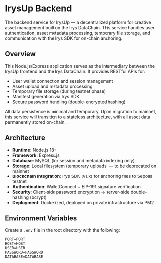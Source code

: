 # IrysUp Backend

The backend service for IrysUp — a decentralized platform for creative asset management built on the Irys DataChain. This service handles user authentication, asset metadata processing, temporary file storage, and communication with the Irys SDK for on-chain anchoring.

## Overview

This Node.js/Express application serves as the intermediary between the IrysUp frontend and the Irys DataChain. It provides RESTful APIs for:

- User wallet connection and session management
- Asset upload and metadata processing
- Temporary file storage (during testnet phase)
- Manifest generation via Irys SDK
- Secure password handling (double-encrypted hashing)

All data persistence is minimal and temporary. Upon migration to mainnet, this service will transition to a stateless architecture, with all asset data permanently stored on-chain.

## Architecture

- **Runtime**: Node.js 18+
- **Framework**: Express.js
- **Database**: MySQL (for session and metadata indexing only)
- **Storage**: Local filesystem (temporary uploads) — to be deprecated on mainnet
- **Blockchain Integration**: Irys SDK (v1.x) for anchoring files to Sepolia testnet
- **Authentication**: WalletConnect + EIP-191 signature verification
- **Security**: Client-side password encryption → server-side double-hashing (bcrypt)
- **Deployment**: Dockerized, deployed on private infrastructure via PM2

## Environment Variables

Create a `.env` file in the root directory with the following:

```
PORT=PORT
HOST=HOST
USER=USER
PASSWORD=PASSWORD
DATABASE=DATABASE
```
